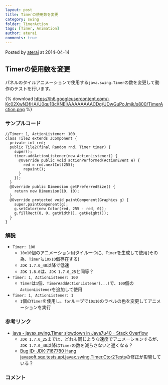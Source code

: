 ```yaml
---
layout: post
title: Timerの使用数を変更
category: swing
folder: TimerAction
tags: [Timer, Animation]
author: aterai
comments: true
---
```


Posted by [aterai](http://terai.xrea.jp/aterai.html) at 2014-04-14

## Timerの使用数を変更
パネルのタイルアニメーションで使用する`java.swing.Timer`の数を変更して動作のテストを行います。

{% download https://lh6.googleusercontent.com/-Kc02XwN3fHA/U0qu1BcXNEI/AAAAAAAACDg/UDwGuPoJmjk/s800/TimerAction.png %}

### サンプルコード
<pre class="prettyprint"><code>//Timer: 1, ActionListener: 100
class Tile2 extends JComponent {
  private int red;
  public Tile2(final Random rnd, Timer timer) {
    super();
    timer.addActionListener(new ActionListener() {
      @Override public void actionPerformed(ActionEvent e) {
        red = rnd.nextInt(255);
        repaint();
      }
    });
  }
  @Override public Dimension getPreferredSize() {
    return new Dimension(10, 10);
  }
  @Override protected void paintComponent(Graphics g) {
    super.paintComponent(g);
    g.setColor(new Color(red, 255 - red, 0));
    g.fillRect(0, 0, getWidth(), getHeight());
  }
}
</code></pre>

### 解説
- `Timer: 100`
    - `10x10`個のアニメーション用タイル一つに、`Timer`を生成して使用(その為、`Timer`も`10x10`個存在する)
    - `JDK 1.7.0_40`以降で低速
    - `JDK 1.8.0`は、`JDK 1.7.0_25`と同等？
- `Timer: 1, ActionListener: 100`
    - `Timer`は`1`個、`Timer#addActionListener(...)`で、`100`個の`ActionListener`を追加して使用
- `Timer: 1, ActionListener: 1`
    - `1`個の`Timer`を使用し、`for`ループで`10x10`のラベルの色を変更してアニメーションを実行

<!-- dummy comment line for breaking list -->

### 参考リンク
- [java - javax.swing.Timer slowdown in Java7u40 - Stack Overflow](http://stackoverflow.com/questions/18933986/javax-swing-timer-slowdown-in-java7u40)
    - `JDK 1.7.0_25`までは、どれも同じような速度でアニメーションするが、`JDK 1.7.0_40`以降は`Timer`の数を減らさないと遅くなる？
    - [Bug ID: JDK-7167780 Hang javasoft.sqe.tests.api.javax.swing.Timer.Ctor2Tests](http://bugs.sun.com/bugdatabase/view_bug.do?bug_id=7167780)の修正が影響している？

<!-- dummy comment line for breaking list -->

### コメント
